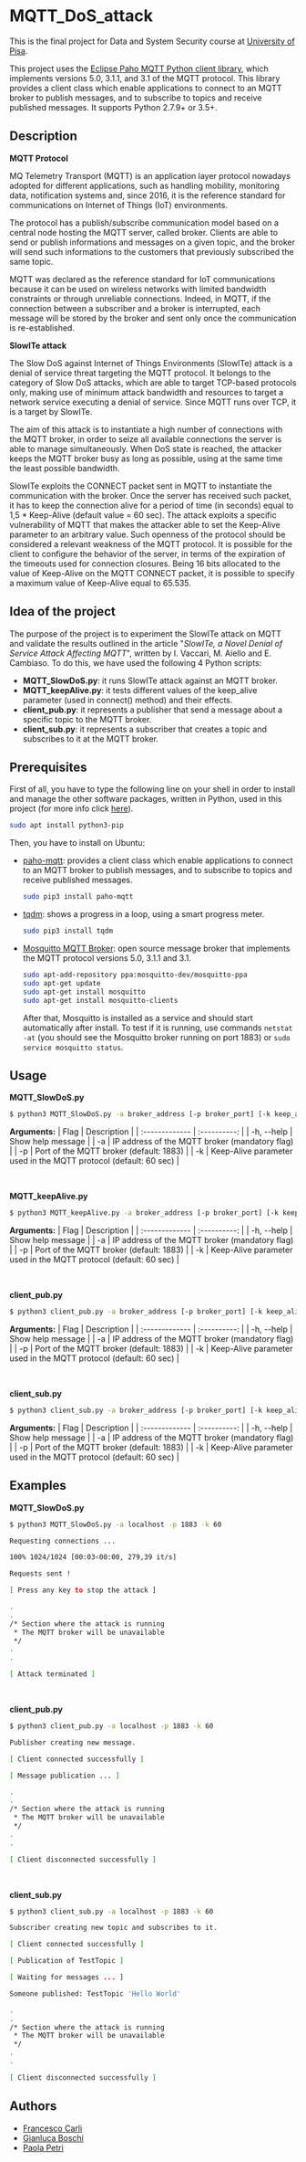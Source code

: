 # MQTT_DoS_attack

This is the final project for Data and System Security course at [University of Pisa](https://didattica.di.unipi.it/).

This project uses the [Eclipse Paho MQTT Python client library](https://pypi.org/project/paho-mqtt/), which implements versions 5.0, 3.1.1, and 3.1 of the MQTT protocol. This library provides a client class which enable applications to connect to an MQTT broker to publish messages, and to subscribe to topics and receive published messages. It supports Python 2.7.9+ or 3.5+.


## Description

**MQTT Protocol**

MQ Telemetry Transport (MQTT) is an application layer protocol nowadays adopted for different applications, such as handling mobility, monitoring data, notification systems and, since 2016, it is the reference standard for communications on Internet of Things (IoT) environments. 

The protocol has a publish/subscribe communication model based on a central node hosting the MQTT server, called broker. Clients are able to send or publish informations and messages on a given topic, and the broker will send such informations to the customers that previously subscribed the same topic.

MQTT was declared as the reference standard for IoT communications because it can be used on wireless networks with limited bandwidth constraints or through unreliable connections. Indeed, in MQTT, if the connection between a subscriber and a broker is interrupted, each message will be stored by the broker and sent only once the communication is re-established. 

**SlowITe attack**

The Slow DoS against Internet of Things Environments (SlowITe) attack is a denial of service threat targeting the MQTT protocol. It belongs to the category of Slow DoS attacks, which are able to target TCP-based protocols only, making use of minimum attack bandwidth and resources to target a network service executing a denial of service. Since MQTT runs over TCP, it is a target by SlowITe.

The aim of this attack is to instantiate a high number of connections with the MQTT broker, in order to seize all available connections the server is able to manage simultaneously. When DoS state is reached, the attacker keeps the MQTT broker busy as long as possible, using at the same time the least possible bandwidth. 

SlowITe exploits the CONNECT packet sent in MQTT to instantiate the communication with the broker. Once the server has received such packet, it has to keep the connection alive for a period of time (in seconds) equal to 1,5 * Keep-Alive (default value = 60 sec). The attack exploits a specific vulnerability of MQTT that makes the attacker able to set the Keep-Alive parameter to an arbitrary value. Such openness of the protocol should be considered a relevant weakness of the MQTT protocol. It is possible for the client to configure the behavior of the server, in terms of the expiration of the timeouts used for connection closures. Being 16 bits allocated to the value of Keep-Alive on the MQTT CONNECT packet, it is possible to specify a maximum value of Keep-Alive equal to 65.535. 


## Idea of the project

The purpose of the project is to experiment the SlowITe attack on MQTT and validate the results outlined in the article "*SlowITe, a Novel Denial of Service Attack Affecting MQTT*", written by I. Vaccari, M. Aiello and E. Cambiaso. To do this, we have used the following 4 Python scripts:

 - **MQTT_SlowDoS.py**: it runs SlowITe attack against an MQTT broker.
 - **MQTT_keepAlive.py**: it tests different values of the keep_alive parameter (used in connect() method) and their effects.
 - **client_pub.py**: it represents a publisher that send a message about a specific topic to the MQTT broker.
 - **client_sub.py**: it represents a subscriber that creates a topic and subscribes to it at the MQTT broker.

## Prerequisites

First of all, you have to type the following line on your shell in order to install and manage the other software packages, written in Python, used in this project (for more info click [here](https://linuxize.com/post/how-to-install-pip-on-ubuntu-18.04/)).

```bash
sudo apt install python3-pip
```
Then, you have to install on Ubuntu:

 - [paho-mqtt](https://pypi.org/project/paho-mqtt/): provides a client class which enable applications to connect to an MQTT broker to publish messages, and to subscribe to topics and receive published messages.
	  ```bash
	 sudo pip3 install paho-mqtt
	```
 - [tqdm](https://pypi.org/project/tqdm/): shows a progress in a loop, using a smart progress meter.
	 ```bash
	 sudo pip3 install tqdm
	```
 - [Mosquitto MQTT Broker](https://mosquitto.org/): open source message broker that implements the MQTT protocol versions 5.0, 3.1.1 and 3.1. 
	 ```bash
	 sudo apt-add-repository ppa:mosquitto-dev/mosquitto-ppa
	 sudo apt-get update
	 sudo apt-get install mosquitto
	 sudo apt-get install mosquitto-clients
	```
	After that, Mosquitto is installed as a service and should start automatically after install. To test if it is running, use commands `netstat -at` (you should see the Mosquitto broker running on port 1883) or `sudo service mosquitto status`.

## Usage
**MQTT_SlowDoS.py**
```bash
$ python3 MQTT_SlowDoS.py -a broker_address [-p broker_port] [-k keep_alive] [-h | --help]
```


**Arguments:**
| Flag           | Description    | 
| :------------- | :----------: | 
|  -h, --help    | Show help message  | 
| -a             | IP address of the MQTT broker (mandatory flag) | 
| -p             | Port of the MQTT broker (default: 1883) | 
| -k             | Keep-Alive parameter used in the MQTT protocol (default: 60 sec) | 

<br>

**MQTT_keepAlive.py**
```bash
$ python3 MQTT_keepAlive.py -a broker_address [-p broker_port] [-k keep_alive] [-h | --help]
```


**Arguments:**
| Flag           | Description    | 
| :------------- | :----------: | 
|  -h, --help    | Show help message  | 
| -a             | IP address of the MQTT broker (mandatory flag) | 
| -p             | Port of the MQTT broker (default: 1883) | 
| -k             | Keep-Alive parameter used in the MQTT protocol (default: 60 sec) | 

<br>

**client_pub.py**
```bash
$ python3 client_pub.py -a broker_address [-p broker_port] [-k keep_alive] [-h | --help]
```


**Arguments:**
| Flag           | Description    | 
| :------------- | :----------: | 
|  -h, --help    | Show help message  | 
| -a             | IP address of the MQTT broker (mandatory flag) | 
| -p             | Port of the MQTT broker (default: 1883) | 
| -k             | Keep-Alive parameter used in the MQTT protocol (default: 60 sec) | 

<br>

**client_sub.py**
```bash
$ python3 client_sub.py -a broker_address [-p broker_port] [-k keep_alive] [-h | --help]
```


**Arguments:**
| Flag           | Description    | 
| :------------- | :----------: | 
|  -h, --help    | Show help message  | 
| -a             | IP address of the MQTT broker (mandatory flag) | 
| -p             | Port of the MQTT broker (default: 1883) | 
| -k             | Keep-Alive parameter used in the MQTT protocol (default: 60 sec) | 


## Examples


**MQTT_SlowDoS.py**
```bash
$ python3 MQTT_SlowDoS.py -a localhost -p 1883 -k 60

Requesting connections ...

100% 1024/1024 [00:03<00:00, 279,39 it/s]

Requests sent !

[ Press any key to stop the attack ]

.
.
/* Section where the attack is running 
 * The MQTT broker will be unavailable 
 */
.
.

[ Attack terminated ]
```
<br>

**client_pub.py**
```bash
$ python3 client_pub.py -a localhost -p 1883 -k 60

Publisher creating new message. 

[ Client connected successfully ]

[ Message publication ... ]

.
.
/* Section where the attack is running 
 * The MQTT broker will be unavailable 
 */
.
.

[ Client disconnected successfully ]
```
<br>

**client_sub.py**
```bash
$ python3 client_sub.py -a localhost -p 1883 -k 60

Subscriber creating new topic and subscribes to it. 

[ Client connected successfully ]

[ Publication of TestTopic ]

[ Waiting for messages ... ]

Someone published: TestTopic 'Hello World'

.
.
/* Section where the attack is running 
 * The MQTT broker will be unavailable 
 */
.
.

[ Client disconnected successfully ]
```




## Authors

 - [Francesco Carli](https://github.com/fcarli3)
 - [Gianluca Boschi](https://github.com/gianluca2414)
 - [Paola Petri](https://github.com/paolapetri)
